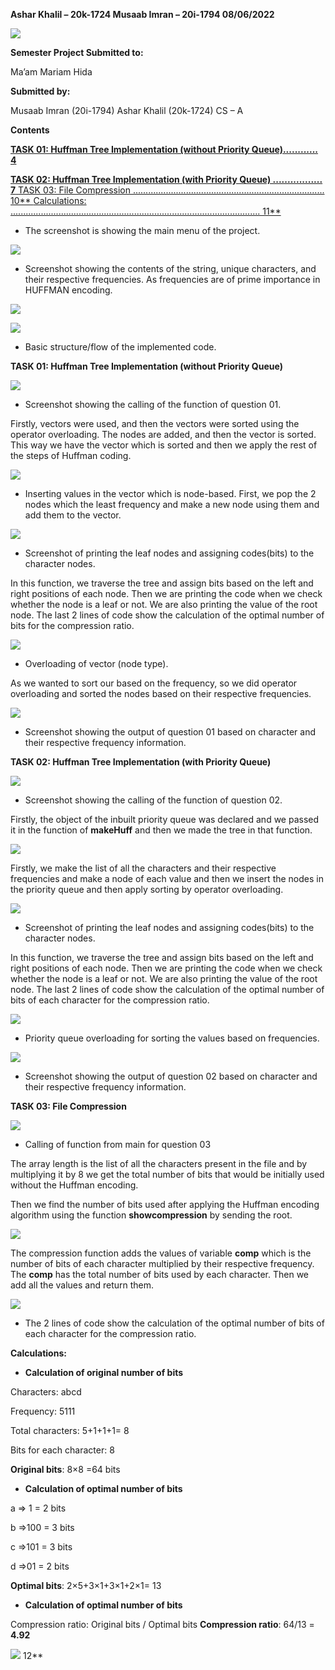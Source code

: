 ﻿**Ashar Khalil – 20k-1724  Musaab Imran – 20i-1794  08/06/2022** 

![](/Screenshots/Aspose.Words.275674a2-ce9d-488c-b937-8c3c0c97db52.001.png)

**Semester Project Submitted to:** 

Ma’am Mariam Hida 

**Submitted by:** 

Musaab Imran (20i-1794) Ashar Khalil (20k-1724) CS – A 

**Contents** 

[**TASK 01: Huffman Tree Implementation (without Priority Queue)............ 4** ](#_page2_x553.00_y458.92)

[**TASK 02: Huffman Tree Implementation (with Priority Queue) ................. 7** ](#_page6_x69.00_y395.92)[TASK 03: File Compression ............................................................................ 10** ](#_page9_x69.00_y72.92)[Calculations: ................................................................................................... 11** ](#_page10_x69.00_y72.92)

- The screenshot is showing the main menu of the project.

![](/Screenshots/Aspose.Words.275674a2-ce9d-488c-b937-8c3c0c97db52.002.jpeg)
- Screenshot showing the contents of the string, unique characters, and their respective frequencies. As frequencies are of prime importance in HUFFMAN encoding. 

![](/Screenshots/Aspose.Words.275674a2-ce9d-488c-b937-8c3c0c97db52.003.jpeg)

![](/Screenshots/Aspose.Words.275674a2-ce9d-488c-b937-8c3c0c97db52.004.jpeg)

- Basic structure/flow of the implemented code. 

**TASK 01: Huffman Tree Implementation (without Priority Queue)**  

![](/Screenshots/Aspose.Words.275674a2-ce9d-488c-b937-8c3c0c97db52.005.jpeg)

- Screenshot showing the calling of the function of question 01. 

Firstly, vectors were used, and then the vectors were sorted using the operator overloading. The nodes are added, and then the vector is sorted. This way we have the vector which is sorted and then we apply the rest of the steps of Huffman coding. 

![](/Screenshots/Aspose.Words.275674a2-ce9d-488c-b937-8c3c0c97db52.006.jpeg)

- Inserting values in the vector which is node-based.  First, we pop the 2 nodes which the least frequency and make a new node using them and add them to the vector. 

![](/Screenshots/Aspose.Words.275674a2-ce9d-488c-b937-8c3c0c97db52.007.jpeg)

- Screenshot of printing the leaf nodes and assigning codes(bits) to the character nodes. 

In this function, we traverse the tree and assign bits based on the left and right positions of each node. Then we are printing the code when we check whether the node is a leaf or not. We are also printing the value of the root node. The last 2 lines of code show the calculation of the optimal number of bits for the compression ratio. 

![](/Screenshots/Aspose.Words.275674a2-ce9d-488c-b937-8c3c0c97db52.008.png)

- Overloading of vector (node type). 

As we wanted to sort our based on the frequency, so we did operator overloading and sorted the nodes based on their respective frequencies. 

![](/Screenshots/Aspose.Words.275674a2-ce9d-488c-b937-8c3c0c97db52.009.jpeg)

- Screenshot showing the output of question 01 based on character and their respective frequency information. 

<a name="_page6_x69.00_y395.92"></a>**TASK 02: Huffman Tree Implementation (with Priority Queue)** 

![](/Screenshots/Aspose.Words.275674a2-ce9d-488c-b937-8c3c0c97db52.010.png)

- Screenshot showing the calling of the function of question 02. 

Firstly, the object of the inbuilt priority queue was declared and we passed it in the function of **makeHuff** and then we made the tree in that function. 

![](/Screenshots/Aspose.Words.275674a2-ce9d-488c-b937-8c3c0c97db52.011.png)

Firstly, we make the list of all the characters and their respective frequencies and make a node of each value and then we insert the nodes in the priority queue and then apply sorting by operator overloading. 

![](/Screenshots/Aspose.Words.275674a2-ce9d-488c-b937-8c3c0c97db52.012.jpeg)

- Screenshot of printing the leaf nodes and assigning codes(bits) to the character nodes. 

In this function, we traverse the tree and assign bits based on the left and right positions of each node. Then we are printing the code when we check whether the node is a leaf or not. We are also printing the value of the root node. The last 2 lines of code show the calculation of the optimal number of bits of each character for the compression ratio. 

![](/Screenshots/Aspose.Words.275674a2-ce9d-488c-b937-8c3c0c97db52.013.png)

- Priority queue overloading for sorting the values based on frequencies. 

![](/Screenshots/Aspose.Words.275674a2-ce9d-488c-b937-8c3c0c97db52.014.jpeg)

- Screenshot showing the output of question 02 based on character and their respective frequency information. 

<a name="_page9_x69.00_y72.92"></a>**TASK 03: File Compression** 

![](/Screenshots/Aspose.Words.275674a2-ce9d-488c-b937-8c3c0c97db52.015.png)

- Calling of function from main for question 03 

The array length is the list of all the characters present in the file and by multiplying it by 8 we get the total number of bits that would be initially used without the Huffman encoding. 

Then we find the number of bits used after applying the Huffman encoding algorithm using the function **showcompression** by sending the root. 

![](/Screenshots/Aspose.Words.275674a2-ce9d-488c-b937-8c3c0c97db52.016.png)

The compression function adds the values of variable **comp** which is the number of bits of each character multiplied by their respective frequency. The **comp** has the total number of bits used by each character. Then we add all the values and return them. 

![](/Screenshots/Aspose.Words.275674a2-ce9d-488c-b937-8c3c0c97db52.017.png)

- The 2 lines of code show the calculation of the optimal number of bits of each character for the compression ratio. 

<a name="_page10_x69.00_y72.92"></a>**Calculations:**  

- **Calculation of original number of bits** 

Characters: abcd 

Frequency: 5111 

Total characters: 5+1+1+1= 8 

Bits for each character: 8 

**Original bits**: 8×8 =64 bits 

- **Calculation of optimal number of bits** 

a => 1 = 2 bits 

b =>100 = 3 bits 

c =>101 = 3 bits 

d =>01 = 2 bits 

**Optimal bits**: 2×5+3×1+3×1+2×1= 13 

- **Calculation of optimal number of bits** 

Compression ratio: Original bits / Optimal bits **Compression ratio**: 64/13 = **4.92** 

![](/Screenshots/Aspose.Words.275674a2-ce9d-488c-b937-8c3c0c97db52.018.jpeg)
12** 
